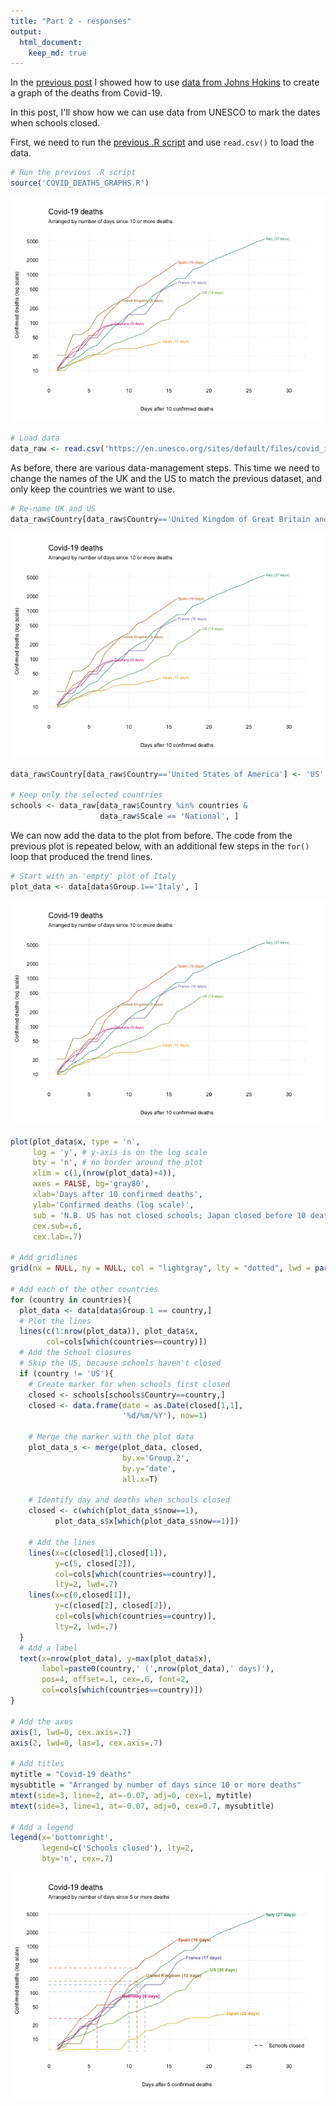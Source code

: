 ```yaml
---
title: "Part 2 - responses"
output: 
  html_document:
    keep_md: true
---
```




In the [previous post](https://calumdavey.github.io/Covid-Deaths/) I showed how to use [data from Johns Hokins](https://github.com/CSSEGISandData/COVID-19) to create a graph of the deaths from Covid-19.

In this post, I'll show how we can use data from UNESCO to mark the dates when schools closed. 

First, we need to run the [previous .R script](https://github.com/calumdavey/calumdavey.github.io/blob/master/files/COVID19/COVID_DEATHS_GRAPHS.R) and use `read.csv()` to load the data. 


```r
# Run the previous .R script 
source('COVID_DEATHS_GRAPHS.R')
```

![](GraphsWalkthrough2_files/figure-html/Loaddata-1.png)<!-- -->

```r
# Load data 
data_raw <- read.csv('https://en.unesco.org/sites/default/files/covid_impact_education.csv', as.is = TRUE)
```

As before, there are various data-management steps.
This time we need to change the names of the UK and the US to match the previous dataset, and only keep the countries we want to use. 


```r
# Re-name UK and US 
data_raw$Country[data_raw$Country=='United Kingdom of Great Britain and Northern Ireland'] <- 'United Kingdom'
```

![](GraphsWalkthrough2_files/figure-html/data-management-1.png)<!-- -->

```r
data_raw$Country[data_raw$Country=='United States of America'] <- 'US'

# Keep only the selected countries 
schools <- data_raw[data_raw$Country %in% countries &
                    data_raw$Scale == 'National', ]
```

We can now add the data to the plot from before. 
The code from the previous plot is repeated below, with an additional few steps in the `for()` loop that produced the trend lines.


```r
# Start with an 'empty' plot of Italy 
plot_data <- data[data$Group.1=='Italy', ]
```

![](GraphsWalkthrough2_files/figure-html/Addtoplot-1.png)<!-- -->

```r
plot(plot_data$x, type = 'n', 
     log = 'y', # y-axis is on the log scale 
     bty = 'n', # no border around the plot 
     xlim = c(1,(nrow(plot_data)+4)),
     axes = FALSE, bg='gray80',
     xlab='Days after 10 confirmed deaths',
     ylab='Confirmed deaths (log scale)',
     sub = 'N.B. US has not closed schools; Japan closed before 10 deaths',
     cex.sub=.6,
     cex.lab=.7)

# Add gridlines 
grid(nx = NULL, ny = NULL, col = "lightgray", lty = "dotted", lwd = par("lwd"), equilogs = F)

# Add each of the other countries 
for (country in countries){
  plot_data <- data[data$Group.1 == country,]
  # Plot the lines 
  lines(c(1:nrow(plot_data)), plot_data$x, 
        col=cols[which(countries==country)])
  # Add the School closures
  # Skip the US, because schools haven't closed 
  if (country != 'US'){
    # Create marker for when schools first closed
    closed <- schools[schools$Country==country,]
    closed <- data.frame(date = as.Date(closed[1,1],
                         '%d/%m/%Y'), now=1)
    
    # Merge the marker with the plot data 
    plot_data_s <- merge(plot_data, closed,
                         by.x='Group.2',
                         by.y='date',
                         all.x=T)
    
    # Identify day and deaths when schools closed
    closed <- c(which(plot_data_s$now==1),
          plot_data_s$x[which(plot_data_s$now==1)])
    
    # Add the lines 
    lines(x=c(closed[1],closed[1]),
          y=c(5, closed[2]),
          col=cols[which(countries==country)],
          lty=2, lwd=.7)
    lines(x=c(0,closed[1]),
          y=c(closed[2], closed[2]),
          col=cols[which(countries==country)],
          lty=2, lwd=.7)
  }
  # Add a label
  text(x=nrow(plot_data), y=max(plot_data$x),
       label=paste0(country,' (',nrow(plot_data),' days)'), 
       pos=4, offset=.1, cex=.6, font=2,
       col=cols[which(countries==country)])
}

# Add the axes 
axis(1, lwd=0, cex.axis=.7)
axis(2, lwd=0, las=1, cex.axis=.7)

# Add titles
mytitle = "Covid-19 deaths"
mysubtitle = "Arranged by number of days since 10 or more deaths"
mtext(side=3, line=2, at=-0.07, adj=0, cex=1, mytitle)
mtext(side=3, line=1, at=-0.07, adj=0, cex=0.7, mysubtitle)

# Add a legend 
legend(x='bottomright', 
       legend=c('Schools closed'), lty=2,
       bty='n', cex=.7)
```

![](GraphsWalkthrough2_files/figure-html/Addtoplot-2.png)<!-- -->

